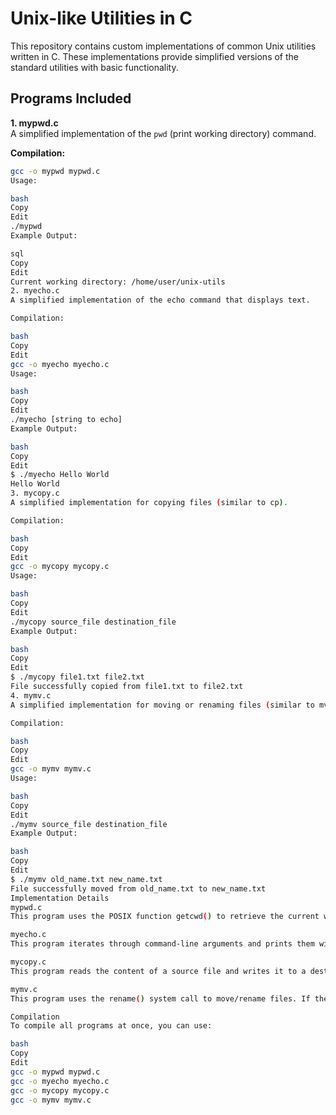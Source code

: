 # Unix-like Utilities in C

This repository contains custom implementations of common Unix utilities written in C. These implementations provide simplified versions of the standard utilities with basic functionality.

## Programs Included

**1. mypwd.c**  
A simplified implementation of the `pwd` (print working directory) command.

**Compilation:**  
```bash
gcc -o mypwd mypwd.c
Usage:

bash
Copy
Edit
./mypwd
Example Output:

sql
Copy
Edit
Current working directory: /home/user/unix-utils
2. myecho.c
A simplified implementation of the echo command that displays text.

Compilation:

bash
Copy
Edit
gcc -o myecho myecho.c
Usage:

bash
Copy
Edit
./myecho [string to echo]
Example Output:

bash
Copy
Edit
$ ./myecho Hello World
Hello World
3. mycopy.c
A simplified implementation for copying files (similar to cp).

Compilation:

bash
Copy
Edit
gcc -o mycopy mycopy.c
Usage:

bash
Copy
Edit
./mycopy source_file destination_file
Example Output:

bash
Copy
Edit
$ ./mycopy file1.txt file2.txt
File successfully copied from file1.txt to file2.txt
4. mymv.c
A simplified implementation for moving or renaming files (similar to mv).

Compilation:

bash
Copy
Edit
gcc -o mymv mymv.c
Usage:

bash
Copy
Edit
./mymv source_file destination_file
Example Output:

bash
Copy
Edit
$ ./mymv old_name.txt new_name.txt
File successfully moved from old_name.txt to new_name.txt
Implementation Details
mypwd.c
This program uses the POSIX function getcwd() to retrieve the current working directory path.

myecho.c
This program iterates through command-line arguments and prints them with spaces in between.

mycopy.c
This program reads the content of a source file and writes it to a destination file using file I/O functions.

mymv.c
This program uses the rename() system call to move/rename files. If the source and destination are on different file systems, it falls back to copying the file and then deleting the original.

Compilation
To compile all programs at once, you can use:

bash
Copy
Edit
gcc -o mypwd mypwd.c
gcc -o myecho myecho.c
gcc -o mycopy mycopy.c
gcc -o mymv mymv.c
